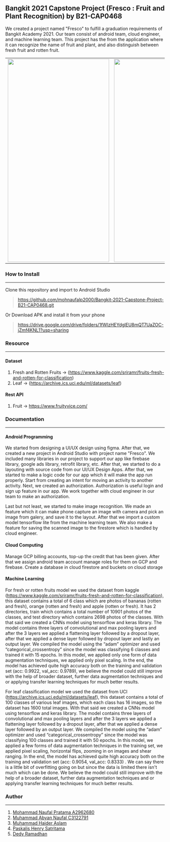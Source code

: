 ## Bangkit 2021 Capstone Project (Fresco : Fruit and Plant Recognition) by B21-CAP0468

We created a project named "Fresco" to fulfill a graduation requirements of Bangkit Academy 2021. Our team consist of android team, cloud engineer, and machine learning team.
This project has the from the application where it can recognize the name of fruit and plant, and also distinguish between fresh fruit and rotten fruit.

<table><tr>
<td> <img src="https://user-images.githubusercontent.com/49554106/121322897-9086bc00-c939-11eb-9b51-ae1080cf73d7.jpg" width="320" height="640"> </td>
<td> <img src="https://user-images.githubusercontent.com/49554106/121327939-16a50180-c93e-11eb-99e4-a71dfcf5592f.jpg" width="320" height="640"/> </td>
</tr></table>

### How to Install
___

Clone this repository and import to Android Studio

> https://github.com/mohnaufalp2000/Bangkit-2021-Capstone-Project-B21-CAP0468.git

Or Download APK and install it from your phone

> https://drive.google.com/drive/folders/1fWlzHEYdglEU8mQT7UaZOC-jZmf4KNL1?usp=sharing

### Resource
___

#### Dataset

1. Fresh and Rotten Fruits -> (https://www.kaggle.com/sriramr/fruits-fresh-and-rotten-for-classification)
2. Leaf -> (https://archive.ics.uci.edu/ml/datasets/leaf)

#### Rest API

1. Fruit -> https://www.fruityvice.com/

### Documentation
___

#### Android Programming

We started from designing a UI/UX design using figma. After that, we created a new project in Android Studio with project name "Fresco". We included many libraries in our project to support our app like firebase library, google ads library, retrofit library, etc. After that, we started to do a layouting with source code from our UI/UX Design Apps. After that, we started to make a logic code for our app which it will make the app run properly. Start from creating an intent for moving an activity to another activity. Next, we created an authorization. Authorization is useful login and sign up feature in our app. We work together with cloud engineer in our team to make an authorization.
  
Last but not least, we started to make image recognition. We made an feature which it can make phone capture an image with camera and pick an image from galery, and save it to the layout. After that we import a custom model tensorflow lite from the machine learning team. We also make a feature for saving the scanned image to the firestore which is handled by cloud engineer.  

#### Cloud Computing

Manage GCP billing accounts, top-up the credit that has been given. After that we assign android team account manage roles for them on GCP and firebase. Create a database in cloud firestore and buckets on cloud storage

#### Machine Learning

For fresh or rotten fruits model we used the dataset from kaggle (https://www.kaggle.com/sriramr/fruits-fresh-and-rotten-for-classification), this dataset contains a total of 6 class which are photos of bananas (rotten and fresh), orange (rotten and fresh) and apple (rotten or fresh). It has 2 directories, train which contains a total number of 10901 photos of the classes, and test directory which contains 2698 photos of the classes. With that said we created a CNNs model using tensorflow and keras library. The model contains three layers of convolutional and max pooling layers and after the 3 layers we applied a flattening layer followed by a dropout layer, after that we applied a dense layer followed by dropout layer and lastly an output layer. We compiled the model using the “adam” optimizer and used “categorical_crossentropy” since the model was classifying 6 classes and trained it with 15 epochs. In this model, we applied only one form of data augmentation techniques, we applied only pixel scaling. In the end, the model has achieved quite high accuracy both on the training and validation set (acc: 0.9922, val_acc: 0.9789), we believe the model could still improve with the help of broader dataset, further data augmentation techniques and or applying transfer learning techniques for much better results. 
  
For leaf classification model we used the dataset from UCI (https://archive.ics.uci.edu/ml/datasets/leaf), this dataset contains a total of 100 classes of various leaf images, which each class has 16 images, so the dataset has 1600 total images. With that said we created a CNNs model using tensorflow and keras library. The model contains three layers of convolutional and max pooling layers and after the 3 layers we applied a flattening layer followed by a dropout layer, after that we applied a dense layer followed by an output layer. We compiled the model using the “adam” optimizer and used “categorical_crossentropy” since the model was classifying 100 classes and trained it with 50 epochs. In this model, we applied a few forms of data augmentation techniques in the training set, we applied pixel scaling, horizontal flips, zooming in on images and shear ranging. In the end, the model has achieved quite high accuracy both on the training and validation set (acc: 0.9054, val_acc: 0.8333) . We can say there is a little bit of overfitting going on but since the data is limited there isn't much which can be done. We believe the model could still improve with the help of a broader dataset, further data augmentation techniques and or applying transfer learning techniques for much better results. 
  

### Author
___

1. <a href="https://github.com/mohnaufalp2000" target="_blank">Mohammad Naufal Pratama A2962680</a>
2. <a href="https://github.com/MAbyanN" target="_blank">Muhammad Abyan Naufal C3122791</a>
3. <a href="https://github.com/Astudent35" target="_blank">Muhammad Haider Aslam</a>
4. <a href="https://github.com/paskalhensa" target="_blank">Paskalis Henry Satritama</a>
5. <a href="https://github.com/dedyramadhan" target="_blank">Dedy Ramadhan</a>
